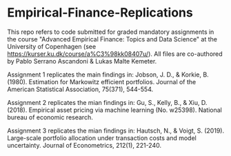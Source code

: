 # Empirical-Finance-Replications

This repo refers to code submitted for graded mandatory assignments in the course "Advanced Empirical Finance: Topics and Data Science" at the University of Copenhagen (see https://kurser.ku.dk/course/a%C3%98kk08407u/). All files are co-authored by Pablo Serrano Ascandoni & Lukas Malte Kemeter.

Assignment 1 replicates the main findings in: Jobson, J. D., & Korkie, B. (1980). Estimation for Markowitz efficient portfolios. Journal of the American Statistical Association, 75(371), 544-554.

Assignment 2 replicates the mian findings in: Gu, S., Kelly, B., & Xiu, D. (2018). Empirical asset pricing via machine learning (No. w25398). National bureau of economic research.

Assignment 3 replicates the mian findings in: Hautsch, N., & Voigt, S. (2019). Large-scale portfolio allocation under transaction costs and model uncertainty. Journal of Econometrics, 212(1), 221-240.
